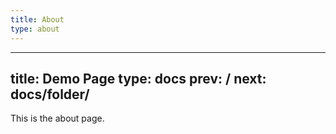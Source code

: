 ```yaml
---
title: About
type: about
---
```


---
title: Demo Page
type: docs
prev: /
next: docs/folder/
---

This is the about page.
